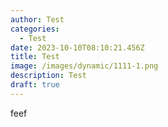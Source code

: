 ```yaml
---
author: Test
categories:
  - Test
date: 2023-10-10T08:10:21.456Z
title: Test
image: /images/dynamic/1111-1.png
description: Test
draft: true
---
```

feef